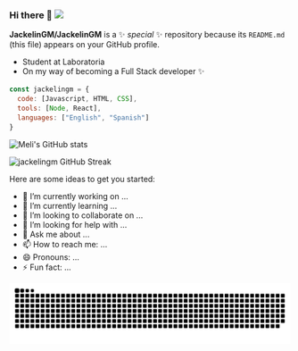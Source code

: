 ### Hi there 👋 ![](https://komarev.com/ghpvc/?username=your-github-jackelingm&color=blueviolet)

**JackelinGM/JackelinGM** is a ✨ _special_ ✨ repository because its `README.md` (this file) appears on your GitHub profile.

* Student at Laboratoria 
* On my way of becoming a Full Stack developer ✨ 

```Javascript
const jackelingm = {
  code: [Javascript, HTML, CSS], 
  tools: [Node, React],
  languages: ["English", "Spanish"]
}
```  
![Meli's GitHub stats](https://github-readme-stats.vercel.app/api?username=jackelingm&show_icons=true&theme=ocean_dark)

![jackelingm GitHub Streak](https://github-readme-streak-stats.herokuapp.com?user=jackelingm&theme=midnight-purple&date_format=j%2Fn%5B%2FY%5D)

Here are some ideas to get you started:

- 🔭 I’m currently working on ...
- 🌱 I’m currently learning ...
- 👯 I’m looking to collaborate on ...
- 🤔 I’m looking for help with ...
- 💬 Ask me about ...
- 📫 How to reach me: ...
- 😄 Pronouns: ...
- ⚡ Fun fact: ...

![animation](./github-user-contribution.svg)
